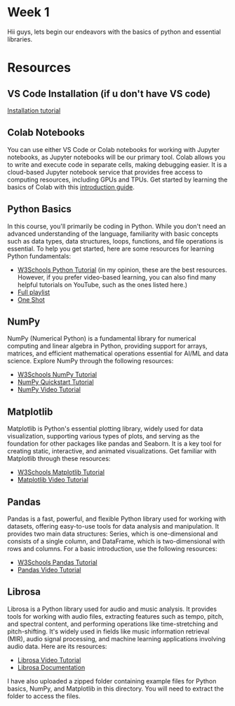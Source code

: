 # Week 1
Hii guys, lets begin our endeavors with the basics of python and essential libraries.

# Resources
## VS Code Installation (if u don't have VS code)
[Installation tutorial](https://youtu.be/bN6DE-4uFNo?si=QCo6d8CLbJAPq2JU)

## Colab Notebooks 
You can use either VS Code or Colab notebooks for working with Jupyter notebooks, as Jupyter notebooks will be our primary tool. Colab allows you to write and execute code in separate cells, making debugging easier. It is a cloud-based Jupyter notebook service that provides free access to computing resources, including GPUs and TPUs. Get started by learning the basics of Colab with this [introduction guide](https://youtu.be/iMlMfrXJYSg?feature=shared).

## Python Basics
In this course, you'll primarily be coding in Python. While you don't need an advanced understanding of the language, familiarity with basic concepts such as data types, data structures, loops, functions, and file operations is essential. To help you get started, here are some resources for learning Python fundamentals:
- [W3Schools Python Tutorial](https://www.w3schools.com/python/) (in my opinion, these are the best resources. However, if you prefer video-based learning, you can also find many helpful tutorials on YouTube, such as the ones listed here.)
- [Full playlist](https://youtube.com/playlist?list=PLGjplNEQ1it8-0CmoljS5yeV-GlKSUEt0&si=LJFgyOmgSNaOzgej)
- [One Shot](https://youtu.be/vLqTf2b6GZw?si=JlYXRo39i562nV_N)

## NumPy
NumPy (Numerical Python) is a fundamental library for numerical computing and linear algebra in Python, providing support for arrays, matrices, and efficient mathematical operations essential for AI/ML and data science. Explore NumPy through the following resources:
- [W3Schools NumPy Tutorial](https://www.w3schools.com/python/numpy/)
- [NumPy Quickstart Tutorial](https://numpy.org/doc/stable/user/quickstart.html)
- [NumPy Video Tutorial](https://youtu.be/Rbh1rieb3zc?si=cgR3L9LgWgxViYDt)

## Matplotlib
Matplotlib is Python's essential plotting library, widely used for data visualization, supporting various types of plots, and serving as the foundation for other packages like pandas and Seaborn. It is a key tool for creating static, interactive, and animated visualizations. Get familiar with Matplotlib through these resources:
- [W3Schools Matplotlib Tutorial](https://www.w3schools.com/python/matplotlib_intro.asp)
- [Matplotlib Video Tutorial](https://youtu.be/VFsRLjSc8GA?si=6brmEkjDFHc6Bet4)

## Pandas
Pandas is a fast, powerful, and flexible Python library used for working with datasets, offering easy-to-use tools for data analysis and manipulation. It provides two main data structures: Series, which is one-dimensional and consists of a single column, and DataFrame, which is two-dimensional with rows and columns. For a basic introduction, use the following resources:
- [W3Schools Pandas Tutorial](https://www.w3schools.com/python/pandas/)
- [Pandas Video Tutorial](https://youtu.be/RhEjmHeDNoA?si=ukgkIxeRFn_TZsBV)

## Librosa
Librosa is a Python library used for audio and music analysis. It provides tools for working with audio files, extracting features such as tempo, pitch, and spectral content, and performing operations like time-stretching and pitch-shifting. It's widely used in fields like music information retrieval (MIR), audio signal processing, and machine learning applications involving audio data. Here are its resources:
- [Librosa Video Tutorial](https://youtu.be/MhOdbtPhbLU?si=jgJOd2vQDj8f7Rdt)
- [Librosa Documentation](https://librosa.org/doc/latest/index.html)



I have also uploaded a zipped folder containing example files for Python basics, NumPy, and Matplotlib in this directory. You will need to extract the folder to access the files.
